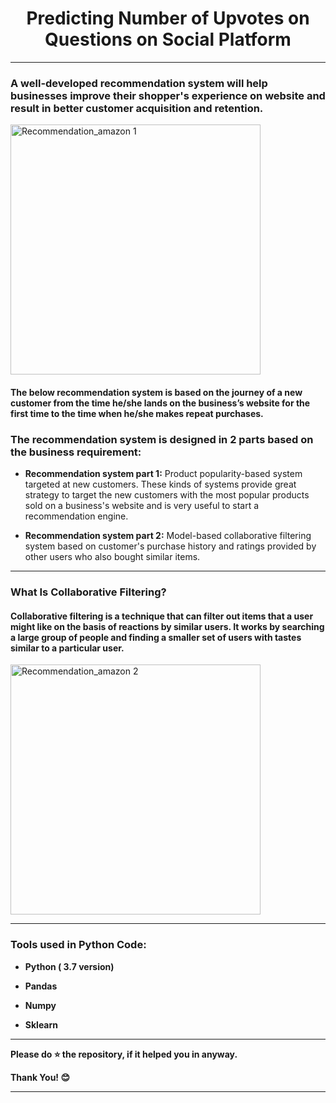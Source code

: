 # <center> Predicting Number of Upvotes on Questions on Social Platform</center>

--- 

### A well-developed recommendation system will help businesses improve their shopper's experience on website and result in better customer acquisition and retention.

<img width="400" alt="Recommendation_amazon 1" src="https://user-images.githubusercontent.com/72686156/105346524-b706bd80-5c0b-11eb-9a5c-4b48335649d4.png">

<p><h4> The below recommendation system is based on the journey of a new customer from the time he/she lands on the business’s website for the first time to the time when he/she makes repeat purchases.</h4></p>
  
### The recommendation system is designed in 2 parts based on the business requirement:
<ul>
<li><p><b>Recommendation system part 1:</b> Product popularity-based system targeted at new customers. These kinds of systems provide great strategy to target the new customers with the most popular products sold on a business's website and is very useful to start a recommendation engine.</p></li>

<li><p><b>Recommendation system part 2:</b> Model-based collaborative filtering system based on customer's purchase history and ratings provided by other users who also bought similar items.</p></li>
</ul>

---

### What Is Collaborative Filtering?
<p><h4> Collaborative filtering is a technique that can filter out items that a user might like on the basis of reactions by similar users. It works by searching a large group of people and finding a smaller set of users with tastes similar to a particular user.</h4></p>

<img width="400" alt="Recommendation_amazon 2" src="https://user-images.githubusercontent.com/72686156/105347030-53c95b00-5c0c-11eb-9b32-0c35a09ade9b.png">

---

<h3> Tools used in Python Code: </h3>
<ul>
<li><p><b>Python ( 3.7 version)</b></p></li>
<li><p><b>Pandas</b></p></li>
<li><p><b>Numpy</b></p></li>
<li><p><b>Sklearn</b></p></li>
</ul>


---

<p> <b> Please do ⭐ the repository, if it helped you in anyway.</b> </p>
<p> <b> Thank You! 😊 </b> </p>

---
